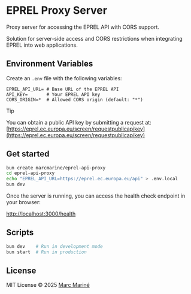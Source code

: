 # EPREL Proxy Server

Proxy server for accessing the EPREL API with CORS support.

Solution for server-side access and CORS restrictions when integrating EPREL into web applications.

## Environment Variables

Create an `.env` file with the following variables:

```env
EPREL_API_URL= # Base URL of the EPREL API
API_KEY=       # Your EPREL API key
CORS_ORIGIN=*  # Allowed CORS origin (default: "*")
```

> [!TIP]
> You can obtain a public API key by submitting a request at: [https://eprel.ec.europa.eu/screen/requestpublicapikey](https://eprel.ec.europa.eu/screen/requestpublicapikey)

## Get started

```bash
bun create marcmarine/eprel-api-proxy
cd eprel-api-proxy
echo "EPREL_API_URL=https://eprel.ec.europa.eu/api" > .env.local
bun dev
```

Once the server is running, you can access the health check endpoint in your browser:

[http://localhost:3000/health](http://localhost:3000/health)

## Scripts

```bash
bun dev    # Run in development mode
bun start  # Run in production
```

## License

MIT License © 2025 [Marc Mariné](https://github.com/marcmarine)

